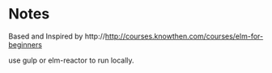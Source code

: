 # Notes

Based and Inspired by http://http://courses.knowthen.com/courses/elm-for-beginners

use gulp or elm-reactor to run locally.
